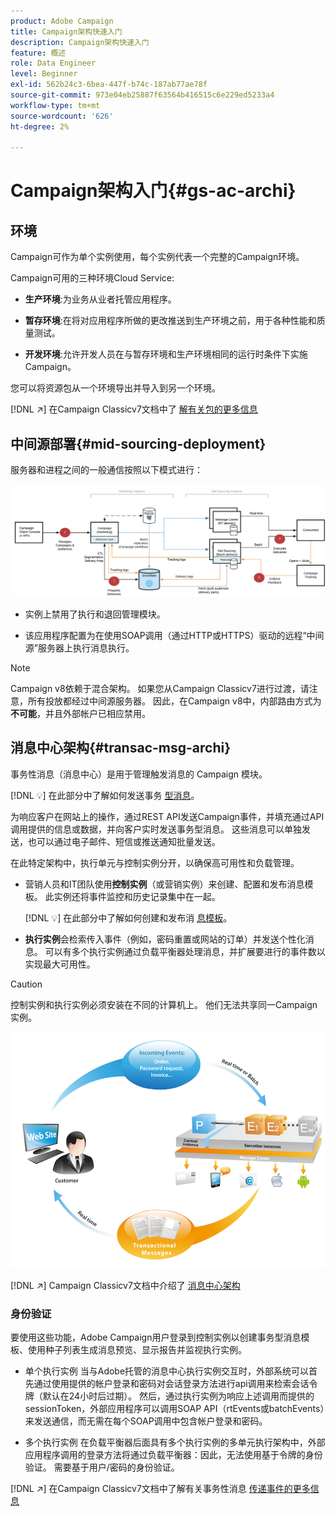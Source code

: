 ```yaml
---
product: Adobe Campaign
title: Campaign架构快速入门
description: Campaign架构快速入门
feature: 概述
role: Data Engineer
level: Beginner
exl-id: 562b24c3-6bea-447f-b74c-187ab77ae78f
source-git-commit: 973e04eb25887f63564b416515c6e229ed5233a4
workflow-type: tm+mt
source-wordcount: '626'
ht-degree: 2%

---
```


# Campaign架构入门{#gs-ac-archi}

## 环境

Campaign可作为单个实例使用，每个实例代表一个完整的Campaign环境。

Campaign可用的三种环境Cloud Service:

* **生产环境**:为业务从业者托管应用程序。

* **暂存环境**:在将对应用程序所做的更改推送到生产环境之前，用于各种性能和质量测试。

* **开发环境**:允许开发人员在与暂存环境和生产环境相同的运行时条件下实施Campaign。

您可以将资源包从一个环境导出并导入到另一个环境。

[!DNL :arrow_upper_right:] 在Campaign Classicv7文档中了 [解有关包的更多信息](https://experienceleague.adobe.com/docs/campaign-classic/using/getting-started/administration-basics/working-with-data-packages.html)

## 中间源部署{#mid-sourcing-deployment}

服务器和进程之间的一般通信按照以下模式进行：

![](assets/architecture.png)

* 实例上禁用了执行和退回管理模块。

* 该应用程序配置为在使用SOAP调用（通过HTTP或HTTPS）驱动的远程“中间源”服务器上执行消息执行。

>[!NOTE]
>
> Campaign v8依赖于混合架构。 如果您从Campaign Classicv7进行过渡，请注意，所有投放都经过中间源服务器。
> 因此，在Campaign v8中，内部路由方式为&#x200B;**不可能**，并且外部帐户已相应禁用。

## 消息中心架构{#transac-msg-archi}

事务性消息（消息中心）是用于管理触发消息的 Campaign 模块。

[!DNL :bulb:] 在此部分中了解如何发送事务 [型消息](../send/transactional.md)。

为响应客户在网站上的操作，通过REST API发送Campaign事件，并填充通过API调用提供的信息或数据，并向客户实时发送事务型消息。 这些消息可以单独发送，也可以通过电子邮件、短信或推送通知批量发送。

在此特定架构中，执行单元与控制实例分开，以确保高可用性和负载管理。

* 营销人员和IT团队使用&#x200B;**控制实例**（或营销实例）来创建、配置和发布消息模板。 此实例还将事件监控和历史记录集中在一起。

   [!DNL :bulb:] 在此部分中了解如何创建和发布消 [息模板](../send/transactional.md)。

* **执行实例**&#x200B;会检索传入事件（例如，密码重置或网站的订单）并发送个性化消息。 可以有多个执行实例通过负载平衡器处理消息，并扩展要进行的事件数以实现最大可用性。

>[!CAUTION]
>
>控制实例和执行实例必须安装在不同的计算机上。 他们无法共享同一Campaign实例。

![](assets/messagecenter_diagram.png)

[!DNL :arrow_upper_right:] Campaign Classicv7文档中介绍了 [消息中心架构](https://experienceleague.adobe.com/docs/campaign-classic/using/transactional-messaging/configure-transactional-messaging/transactional-messaging-architecture.html)

### 身份验证

要使用这些功能，Adobe Campaign用户登录到控制实例以创建事务型消息模板、使用种子列表生成消息预览、显示报告并监视执行实例。

* 单个执行实例
当与Adobe托管的消息中心执行实例交互时，外部系统可以首先通过使用提供的帐户登录和密码对会话登录方法进行api调用来检索会话令牌（默认在24小时后过期）。
然后，通过执行实例为响应上述调用而提供的sessionToken，外部应用程序可以调用SOAP API（rtEvents或batchEvents）来发送通信，而无需在每个SOAP调用中包含帐户登录和密码。

* 多个执行实例
在负载平衡器后面具有多个执行实例的多单元执行架构中，外部应用程序调用的登录方法将通过负载平衡器：因此，无法使用基于令牌的身份验证。 需要基于用户/密码的身份验证。

[!DNL :arrow_upper_right:] 在Campaign Classicv7文档中了解有关事务性消息 [传递事件的更多信息](https://experienceleague.adobe.com/docs/campaign-classic/using/transactional-messaging/processing/event-description.html#about-transactional-messaging-datamodel)